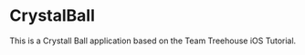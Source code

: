 CrystalBall
===========

This is a Crystall Ball application based on the Team Treehouse iOS Tutorial. 
